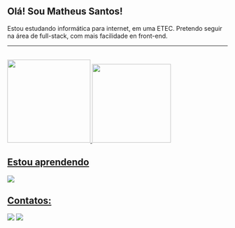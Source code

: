 ## Olá! Sou Matheus Santos!
Estou estudando informática para internet, em uma ETEC. Pretendo seguir na área de full-stack, com mais facilidade en front-end.
<br>
<hr>
<br>
<div>
   <a href="https://github.com/seu-usuário-aqui">
   <img height=190em src="https://github-readme-streak-stats.herokuapp.com/?user=matheussantosrodrigues" />
   <img loading="lazy" height="180em" src="https://github-readme-stats.vercel.app/api/top-langs/?username=matheussantosrodrigues&layout=compact&langs_count=7&theme=dracula"/>
</div>

## Estou aprendendo 

<img src="https://skillicons.dev/icons?i=html,css,js,php,react,git,github,mysql,nodejs,npm,vscode">

## Contatos:

<div>
<a href="https://instagram.com/matheussantosdri" target="_blank"><img loading="lazy" src="https://img.shields.io/badge/-Instagram-%23E4405F?style=for-the-badge&logo=instagram&logoColor=white" target="_blank"></a>
<a href="https://www.linkedin.com/in/matheussantosdri" target="_blank"><img loading="lazy" src="https://img.shields.io/badge/-LinkedIn-%230077B5?style=for-the-badge&logo=linkedin&logoColor=white" target="_blank"></a>   
</div>
